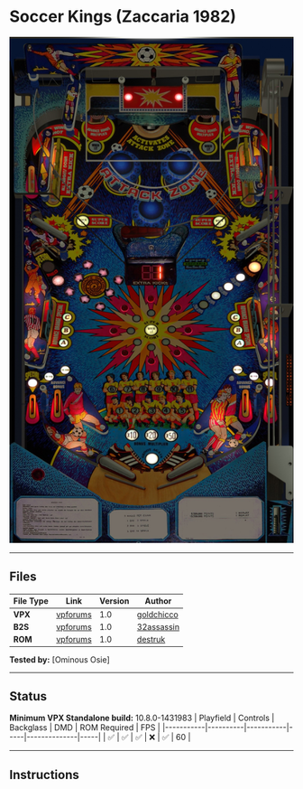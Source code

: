 # Soccer Kings (Zaccaria 1982)

![Table Preview](../../images/vpx-socrking-preview.jpg)

---

## Files
| File Type | Link | Version | Author | 
|-----------|--------|----------|--------------|
| **VPX** | [vpforums](https://www.vpforums.org/index.php?app=downloads&showfile=15437) | 1.0 | [goldchicco](https://www.vpforums.org/index.php?showuser=88795) |
| **B2S** | [vpforums](https://www.vpforums.org/index.php?app=downloads&showfile=9420) | 1.0 | [32assassin](https://www.vpforums.org/index.php?showuser=77712) |
| **ROM** | [vpforums](https://www.vpforums.org/index.php?app=downloads&showfile=600) | 1.0 | [destruk](https://www.vpforums.org/index.php?showuser=5) |

**Tested by:** [Ominous Osie]

---

## Status 
**Minimum VPX Standalone build:** 10.8.0-1431983
| Playfield | Controls | Backglass | DMD | ROM Required | FPS | 
|-----------|----------|-----------|-----|--------------|-----|
| :white_check_mark: | :white_check_mark: | :white_check_mark: | :x: | :white_check_mark: | 60 |

---

## Instructions

